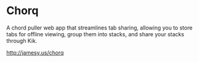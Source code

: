 # Chorq
A chord puller web app that streamlines tab sharing, allowing you to store tabs for offline viewing, group them into stacks, and share your stacks through Kik.

http://jamesy.us/chorq
